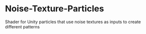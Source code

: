 # Noise-Texture-Particles
Shader for Unity particles that use noise textures as inputs to create different patterns

